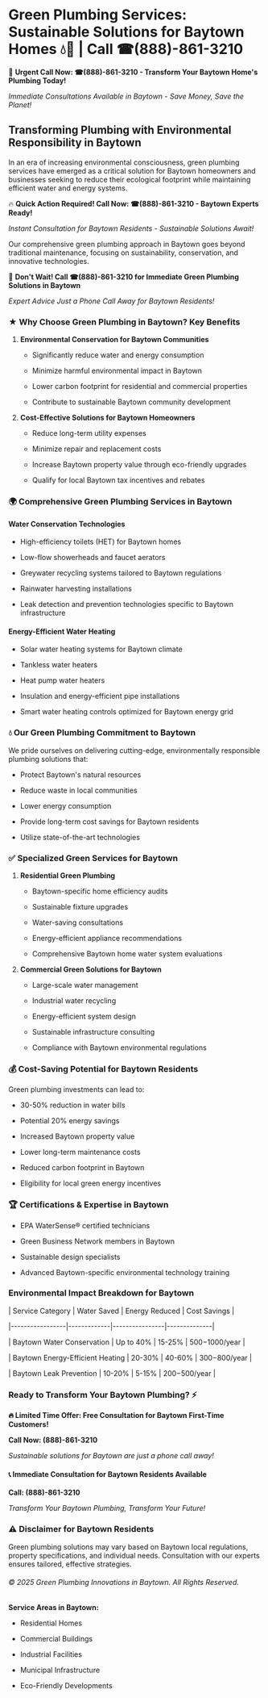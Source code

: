 # Green Plumbing Services: Sustainable Solutions for Baytown Homes 💧🌿 | Call ☎(888)-861-3210

🚨 **Urgent Call Now: ☎(888)-861-3210 - Transform Your Baytown Home's Plumbing Today!**
*Immediate Consultations Available in Baytown - Save Money, Save the Planet!*

## Transforming Plumbing with Environmental Responsibility in Baytown

In an era of increasing environmental consciousness, green plumbing services have emerged as a critical solution for Baytown homeowners and businesses seeking to reduce their ecological footprint while maintaining efficient water and energy systems. 

🔥 **Quick Action Required! Call Now: ☎(888)-861-3210 - Baytown Experts Ready!**
*Instant Consultation for Baytown Residents - Sustainable Solutions Await!*

Our comprehensive green plumbing approach in Baytown goes beyond traditional maintenance, focusing on sustainability, conservation, and innovative technologies.

🚨 **Don't Wait! Call ☎(888)-861-3210 for Immediate Green Plumbing Solutions in Baytown**
*Expert Advice Just a Phone Call Away for Baytown Residents!*

### ★ Why Choose Green Plumbing in Baytown? Key Benefits

1. **Environmental Conservation for Baytown Communities** 
   - Significantly reduce water and energy consumption
   - Minimize harmful environmental impact in Baytown
   - Lower carbon footprint for residential and commercial properties
   - Contribute to sustainable Baytown community development

2. **Cost-Effective Solutions for Baytown Homeowners** 
   - Reduce long-term utility expenses
   - Minimize repair and replacement costs
   - Increase Baytown property value through eco-friendly upgrades
   - Qualify for local Baytown tax incentives and rebates

### 🌍 Comprehensive Green Plumbing Services in Baytown

#### Water Conservation Technologies
- High-efficiency toilets (HET) for Baytown homes
- Low-flow showerheads and faucet aerators
- Greywater recycling systems tailored to Baytown regulations
- Rainwater harvesting installations
- Leak detection and prevention technologies specific to Baytown infrastructure

#### Energy-Efficient Water Heating
- Solar water heating systems for Baytown climate
- Tankless water heaters
- Heat pump water heaters
- Insulation and energy-efficient pipe installations
- Smart water heating controls optimized for Baytown energy grid

### 💧 Our Green Plumbing Commitment to Baytown

We pride ourselves on delivering cutting-edge, environmentally responsible plumbing solutions that:
- Protect Baytown's natural resources
- Reduce waste in local communities
- Lower energy consumption
- Provide long-term cost savings for Baytown residents
- Utilize state-of-the-art technologies

### ✅ Specialized Green Services for Baytown

1. **Residential Green Plumbing**
   - Baytown-specific home efficiency audits
   - Sustainable fixture upgrades
   - Water-saving consultations
   - Energy-efficient appliance recommendations
   - Comprehensive Baytown home water system evaluations

2. **Commercial Green Solutions for Baytown**
   - Large-scale water management
   - Industrial water recycling
   - Energy-efficient system design
   - Sustainable infrastructure consulting
   - Compliance with Baytown environmental regulations

### 💰 Cost-Saving Potential for Baytown Residents

Green plumbing investments can lead to:
- 30-50% reduction in water bills
- Potential 20% energy savings
- Increased Baytown property value
- Lower long-term maintenance costs
- Reduced carbon footprint in Baytown
- Eligibility for local green energy incentives

### 🏆 Certifications & Expertise in Baytown

- EPA WaterSense® certified technicians
- Green Business Network members in Baytown
- Sustainable design specialists
- Advanced Baytown-specific environmental technology training

### Environmental Impact Breakdown for Baytown

| Service Category | Water Saved | Energy Reduced | Cost Savings |
|-----------------|-------------|----------------|--------------|
| Baytown Water Conservation | Up to 40% | 15-25% | $500-$1000/year |
| Baytown Energy-Efficient Heating | 20-30% | 40-60% | $300-$800/year |
| Baytown Leak Prevention | 10-20% | 5-15% | $200-$500/year |

### Ready to Transform Your Baytown Plumbing? ⚡

**🔥 Limited Time Offer: Free Consultation for Baytown First-Time Customers!**

**Call Now: (888)-861-3210**
*Sustainable solutions for Baytown are just a phone call away!*

#### 📞 Immediate Consultation for Baytown Residents Available

**Call: (888)-861-3210**
*Transform Your Baytown Plumbing, Transform Your Future!*

### ⚠️ Disclaimer for Baytown Residents

Green plumbing solutions may vary based on Baytown local regulations, property specifications, and individual needs. Consultation with our experts ensures tailored, effective strategies.

###### © 2025 Green Plumbing Innovations in Baytown. All Rights Reserved.

**Service Areas in Baytown:** 
- Residential Homes
- Commercial Buildings
- Industrial Facilities
- Municipal Infrastructure
- Eco-Friendly Developments
